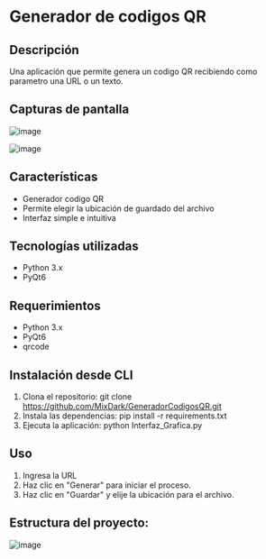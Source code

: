 # Generador de codigos QR

## Descripción
Una aplicación que permite genera un codigo QR recibiendo como parametro una URL o un texto.

## Capturas de pantalla
![image](https://github.com/user-attachments/assets/8f3dfc21-3e75-473a-b3af-9bf8ca8963e7)

![image](https://github.com/user-attachments/assets/d3fc1abc-638a-48e4-858e-ec057fc09dab)

## Características
- Generador codigo QR
- Permite elegir la ubicación de guardado del archivo
- Interfaz simple e intuitiva

## Tecnologías utilizadas
- Python 3.x
- PyQt6

## Requerimientos
- Python 3.x
- PyQt6
- qrcode

## Instalación desde CLI
1. Clona el repositorio: 
git clone https://github.com/MixDark/GeneradorCodigosQR.git
2. Instala las dependencias:
pip install -r requirements.txt
3. Ejecuta la aplicación:
python Interfaz_Grafica.py

## Uso
1. Ingresa la URL
2. Haz clic en "Generar" para iniciar el proceso.
3. Haz clic en "Guardar" y elije la ubicación para el archivo.

## Estructura del proyecto:

![image](https://github.com/user-attachments/assets/e29fe8c6-01b3-4b4b-93d3-61cea0260145)
